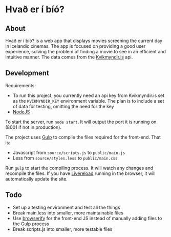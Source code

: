 # Hvað er í bíó?


## About

Hvað er í bíó? is a web app that displays movies screening the current day in Icelandic cinemas. The app is focused on providing a good user experience, solving the problem of finding a movie to see in an efficient and intuitive manner. The data comes from the [Kvikmyndir.is](http://kvikmyndir.is) api.


## Development

Requirements:
- To run this project, you currently need an api key from Kvikmyndir.is set as the `KVIKMYNDIR_KEY` environment variable. The plan is to include a set of data for testing, omitting the need for the key
- [NodeJS](http://nodejs.org)

To start the server, run `node start`. It will output the port it is running on (8001 if not in production).

The project uses [Gulp](http://gulpjs.com) to compile the files required for the front-end. That is:
- Javascript from `source/scripts.js` to `public/main.js`
- Less from `source/styles.less` to `public/main.css`

Run `gulp` to start the compiling process. It will watch any changes and recompile the files. If you have [Livereload](http://feedback.livereload.com/knowledgebase/articles/86242-how-do-i-install-and-use-the-browser-extensions-) running in the browser, it will automatically update the site.


## Todo

- Set up a testing environment and test all the things
- Break main.less into smaller, more maintainable files
- Use [browserify](http://browserify.org) for the front-end JS instead of manually adding files to the Gulp process
- Break scripts.js into smaller, more testable files
